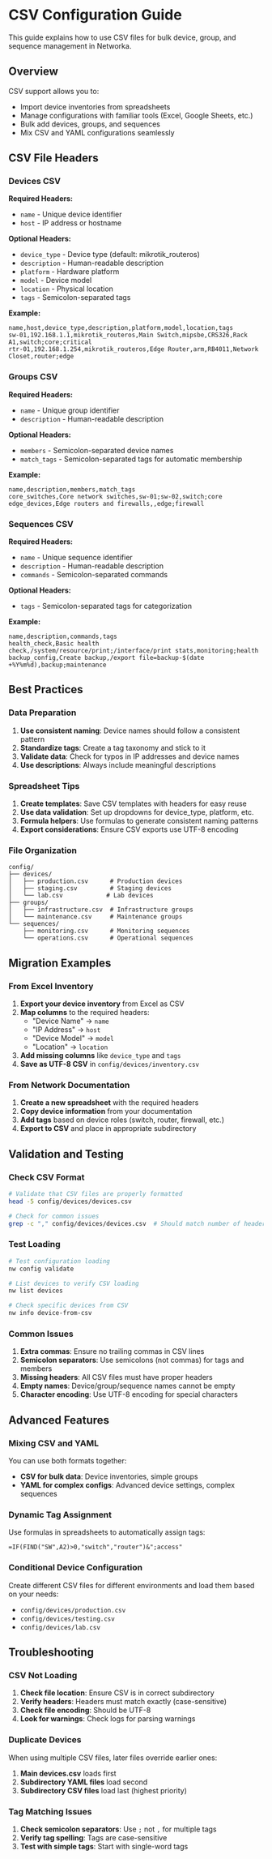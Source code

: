 # CSV Configuration Guide

This guide explains how to use CSV files for bulk device, group, and sequence management in Networka.

## Overview

CSV support allows you to:

- Import device inventories from spreadsheets
- Manage configurations with familiar tools (Excel, Google Sheets, etc.)
- Bulk add devices, groups, and sequences
- Mix CSV and YAML configurations seamlessly

## CSV File Headers

### Devices CSV

**Required Headers:**

- `name` - Unique device identifier
- `host` - IP address or hostname

**Optional Headers:**

- `device_type` - Device type (default: mikrotik_routeros)
- `description` - Human-readable description
- `platform` - Hardware platform
- `model` - Device model
- `location` - Physical location
- `tags` - Semicolon-separated tags

**Example:**

```csv
name,host,device_type,description,platform,model,location,tags
sw-01,192.168.1.1,mikrotik_routeros,Main Switch,mipsbe,CRS326,Rack A1,switch;core;critical
rtr-01,192.168.1.254,mikrotik_routeros,Edge Router,arm,RB4011,Network Closet,router;edge
```

### Groups CSV

**Required Headers:**

- `name` - Unique group identifier
- `description` - Human-readable description

**Optional Headers:**

- `members` - Semicolon-separated device names
- `match_tags` - Semicolon-separated tags for automatic membership

**Example:**

```csv
name,description,members,match_tags
core_switches,Core network switches,sw-01;sw-02,switch;core
edge_devices,Edge routers and firewalls,,edge;firewall
```

### Sequences CSV

**Required Headers:**

- `name` - Unique sequence identifier
- `description` - Human-readable description
- `commands` - Semicolon-separated commands

**Optional Headers:**

- `tags` - Semicolon-separated tags for categorization

**Example:**

```csv
name,description,commands,tags
health_check,Basic health check,/system/resource/print;/interface/print stats,monitoring;health
backup_config,Create backup,/export file=backup-$(date +%Y%m%d),backup;maintenance
```

## Best Practices

### Data Preparation

1. **Use consistent naming**: Device names should follow a consistent pattern
2. **Standardize tags**: Create a tag taxonomy and stick to it
3. **Validate data**: Check for typos in IP addresses and device names
4. **Use descriptions**: Always include meaningful descriptions

### Spreadsheet Tips

1. **Create templates**: Save CSV templates with headers for easy reuse
2. **Use data validation**: Set up dropdowns for device_type, platform, etc.
3. **Formula helpers**: Use formulas to generate consistent naming patterns
4. **Export considerations**: Ensure CSV exports use UTF-8 encoding

### File Organization

```
config/
├── devices/
│   ├── production.csv      # Production devices
│   ├── staging.csv         # Staging devices
│   └── lab.csv            # Lab devices
├── groups/
│   ├── infrastructure.csv  # Infrastructure groups
│   └── maintenance.csv     # Maintenance groups
└── sequences/
    ├── monitoring.csv      # Monitoring sequences
    └── operations.csv      # Operational sequences
```

## Migration Examples

### From Excel Inventory

1. **Export your device inventory** from Excel as CSV
2. **Map columns** to the required headers:
   - "Device Name" → `name`
   - "IP Address" → `host`
   - "Device Model" → `model`
   - "Location" → `location`
3. **Add missing columns** like `device_type` and `tags`
4. **Save as UTF-8 CSV** in `config/devices/inventory.csv`

### From Network Documentation

1. **Create a new spreadsheet** with the required headers
2. **Copy device information** from your documentation
3. **Add tags** based on device roles (switch, router, firewall, etc.)
4. **Export to CSV** and place in appropriate subdirectory

## Validation and Testing

### Check CSV Format

```bash
# Validate that CSV files are properly formatted
head -5 config/devices/devices.csv

# Check for common issues
grep -c "," config/devices/devices.csv  # Should match number of headers
```

### Test Loading

```bash
# Test configuration loading
nw config validate

# List devices to verify CSV loading
nw list devices

# Check specific devices from CSV
nw info device-from-csv
```

### Common Issues

1. **Extra commas**: Ensure no trailing commas in CSV lines
2. **Semicolon separators**: Use semicolons (not commas) for tags and members
3. **Missing headers**: All CSV files must have proper headers
4. **Empty names**: Device/group/sequence names cannot be empty
5. **Character encoding**: Use UTF-8 encoding for special characters

## Advanced Features

### Mixing CSV and YAML

You can use both formats together:

- **CSV for bulk data**: Device inventories, simple groups
- **YAML for complex configs**: Advanced device settings, complex sequences

### Dynamic Tag Assignment

Use formulas in spreadsheets to automatically assign tags:

```
=IF(FIND("SW",A2)>0,"switch","router")&";access"
```

### Conditional Device Configuration

Create different CSV files for different environments and load them based on your needs:

- `config/devices/production.csv`
- `config/devices/testing.csv`
- `config/devices/lab.csv`

## Troubleshooting

### CSV Not Loading

1. **Check file location**: Ensure CSV is in correct subdirectory
2. **Verify headers**: Headers must match exactly (case-sensitive)
3. **Check file encoding**: Should be UTF-8
4. **Look for warnings**: Check logs for parsing warnings

### Duplicate Devices

When using multiple CSV files, later files override earlier ones:

1. **Main devices.csv** loads first
2. **Subdirectory YAML files** load second
3. **Subdirectory CSV files** load last (highest priority)

### Tag Matching Issues

1. **Check semicolon separators**: Use `;` not `,` for multiple tags
2. **Verify tag spelling**: Tags are case-sensitive
3. **Test with simple tags**: Start with single-word tags
